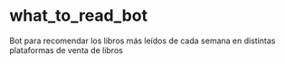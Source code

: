 # what_to_read_bot
Bot para recomendar los libros más leídos de cada semana en distintas plataformas de venta de libros
